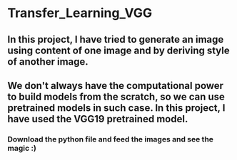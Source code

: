 # Transfer_Learning_VGG

## In this project, I have tried to generate an image using content of one image and by deriving style of another image.

## We don't always have the computational power to build models from the scratch, so we can use pretrained models in such case. In this project, I have used the VGG19 pretrained model.

### Download the python file and feed the images and see the magic :)
